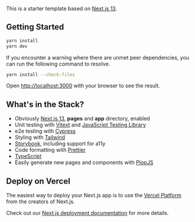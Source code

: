 This is a starter template based on [Next.js 13](https://nextjs.org/).

## Getting Started

```bash
yarn install
yarn dev
```

If you encounter a warning where there are unmet peer dependencies, you can run the following command to resolve.

```bash
yarn install --check-files
```

Open [http://localhost:3000](http://localhost:3000) with your browser to see the result.

## What's in the Stack?

- Obviously [Next.js 13](), **pages** and **app** directory, enabled
- Unit testing with [Vitext]() and [JavaScript Testing Library]()
- e2e testing with [Cypress]()
- Styling with [Tailwind]()
- [Storybook](), including support for a11y
- Code formatting with [Prettier]()
- [TypeScript]()
- Easily generate new pages and components with [PlopJS]()

## Deploy on Vercel

The easiest way to deploy your Next.js app is to use the [Vercel Platform](https://vercel.com/new?utm_medium=default-template&filter=next.js&utm_source=create-next-app&utm_campaign=create-next-app-readme) from the creators of Next.js.

Check out our [Next.js deployment documentation](https://nextjs.org/docs/deployment) for more details.

